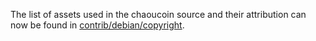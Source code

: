 The list of assets used in the chaoucoin source and their attribution can now be found in [contrib/debian/copyright](../contrib/debian/copyright).
